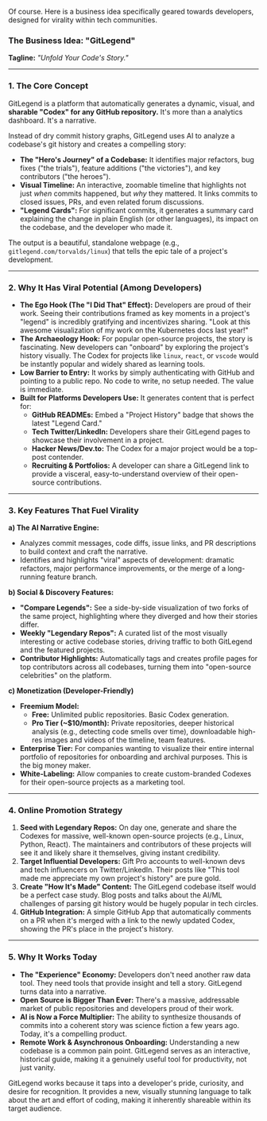 Of course. Here is a business idea specifically geared towards developers, designed for virality within tech communities.

### The Business Idea: **"GitLegend"**

**Tagline:** *"Unfold Your Code's Story."*

---

### 1. The Core Concept

GitLegend is a platform that automatically generates a dynamic, visual, and **sharable "Codex" for any GitHub repository.**
It's more than a analytics dashboard. It's a narrative.

Instead of dry commit history graphs, GitLegend uses AI to analyze a codebase's git history and creates a compelling story:
*   **The "Hero's Journey" of a Codebase:** It identifies major refactors, bug fixes ("the trials"), feature additions ("the victories"), and key contributors ("the heroes").
*   **Visual Timeline:** An interactive, zoomable timeline that highlights not just *when* commits happened, but *why* they mattered. It links commits to closed issues, PRs, and even related forum discussions.
*   **"Legend Cards":** For significant commits, it generates a summary card explaining the change in plain English (or other languages), its impact on the codebase, and the developer who made it.

The output is a beautiful, standalone webpage (e.g., `gitlegend.com/torvalds/linux`) that tells the epic tale of a project's development.

---

### 2. Why It Has Viral Potential (Among Developers)

*   **The Ego Hook (The "I Did That" Effect):** Developers are proud of their work. Seeing their contributions framed as key moments in a project's "legend" is incredibly gratifying and incentivizes sharing. "Look at this awesome visualization of my work on the Kubernetes docs last year!"
*   **The Archaeology Hook:** For popular open-source projects, the story is fascinating. New developers can "onboard" by exploring the project's history visually. The Codex for projects like `linux`, `react`, or `vscode` would be instantly popular and widely shared as learning tools.
*   **Low Barrier to Entry:** It works by simply authenticating with GitHub and pointing to a public repo. No code to write, no setup needed. The value is immediate.
*   **Built for Platforms Developers Use:** It generates content that is perfect for:
    *   **GitHub READMEs:** Embed a "Project History" badge that shows the latest "Legend Card."
    *   **Tech Twitter/LinkedIn:** Developers share their GitLegend pages to showcase their involvement in a project.
    *   **Hacker News/Dev.to:** The Codex for a major project would be a top-post contender.
    *   **Recruiting & Portfolios:** A developer can share a GitLegend link to provide a visceral, easy-to-understand overview of their open-source contributions.

---

### 3. Key Features That Fuel Virality

**a) The AI Narrative Engine:**
*   Analyzes commit messages, code diffs, issue links, and PR descriptions to build context and craft the narrative.
*   Identifies and highlights "viral" aspects of development: dramatic refactors, major performance improvements, or the merge of a long-running feature branch.

**b) Social & Discovery Features:**
*   **"Compare Legends":** See a side-by-side visualization of two forks of the same project, highlighting where they diverged and how their stories differ.
*   **Weekly "Legendary Repos":** A curated list of the most visually interesting or active codebase stories, driving traffic to both GitLegend and the featured projects.
*   **Contributor Highlights:** Automatically tags and creates profile pages for top contributors across all codebases, turning them into "open-source celebrities" on the platform.

**c) Monetization (Developer-Friendly)**
*   **Freemium Model:**
    *   **Free:** Unlimited public repositories. Basic Codex generation.
    *   **Pro Tier (~$10/month):** Private repositories, deeper historical analysis (e.g., detecting code smells over time), downloadable high-res images and videos of the timeline, team features.
*   **Enterprise Tier:** For companies wanting to visualize their entire internal portfolio of repositories for onboarding and archival purposes. This is the big money maker.
*   **White-Labeling:** Allow companies to create custom-branded Codexes for their open-source projects as a marketing tool.

---

### 4. Online Promotion Strategy

1.  **Seed with Legendary Repos:** On day one, generate and share the Codexes for massive, well-known open-source projects (e.g., Linux, Python, React). The maintainers and contributors of these projects will see it and likely share it themselves, giving instant credibility.
2.  **Target Influential Developers:** Gift Pro accounts to well-known devs and tech influencers on Twitter/LinkedIn. Their posts like "This tool made me appreciate my own project's history" are pure gold.
3.  **Create "How It's Made" Content:** The GitLegend codebase itself would be a perfect case study. Blog posts and talks about the AI/ML challenges of parsing git history would be hugely popular in tech circles.
4.  **GitHub Integration:** A simple GitHub App that automatically comments on a PR when it's merged with a link to the newly updated Codex, showing the PR's place in the project's history.

---

### 5. Why It Works Today

*   **The "Experience" Economy:** Developers don't need another raw data tool. They need tools that provide insight and tell a story. GitLegend turns data into a narrative.
*   **Open Source is Bigger Than Ever:** There's a massive, addressable market of public repositories and developers proud of their work.
*   **AI is Now a Force Multiplier:** The ability to synthesize thousands of commits into a coherent story was science fiction a few years ago. Today, it's a compelling product.
*   **Remote Work & Asynchronous Onboarding:** Understanding a new codebase is a common pain point. GitLegend serves as an interactive, historical guide, making it a genuinely useful tool for productivity, not just vanity.

GitLegend works because it taps into a developer's pride, curiosity, and desire for recognition. It provides a new, visually stunning language to talk about the art and effort of coding, making it inherently shareable within its target audience.
